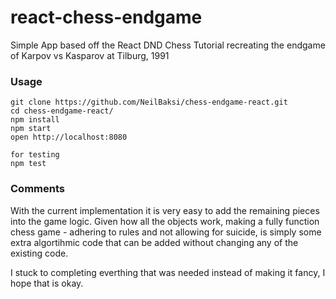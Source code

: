 # react-chess-endgame
Simple App based off the React DND Chess Tutorial recreating the endgame of Karpov vs Kasparov at Tilburg, 1991
### Usage

```
git clone https://github.com/NeilBaksi/chess-endgame-react.git
cd chess-endgame-react/
npm install
npm start
open http://localhost:8080

for testing
npm test
```
### Comments
With the current implementation it is very easy to add the remaining pieces into the game logic. Given how all the objects work, making a fully function chess game - adhering to rules and not allowing for suicide, is simply some extra algortihmic code that can be added without changing any of the existing code. 

I stuck to completing everthing that was needed instead of making it fancy, I hope that is okay. 
